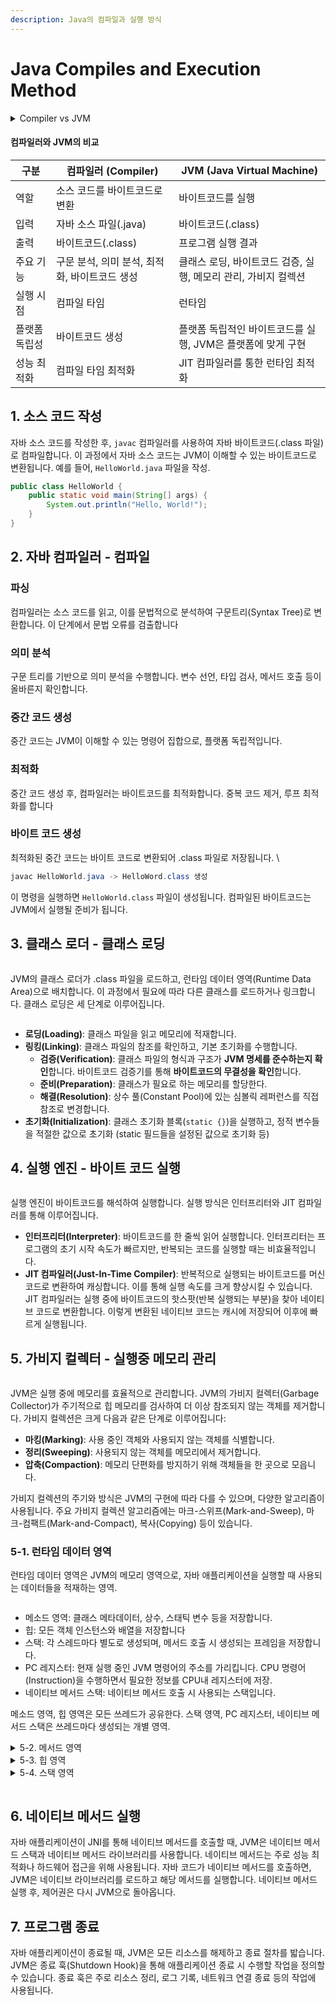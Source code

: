 ```yaml
---
description: Java의 컴파일과 실행 방식
---
```


# Java Compiles and Execution Method



<details>

<summary>Compiler vs JVM</summary>



#### 컴파일러 (Compiler)

**Compiler**

컴파일러는 소스 코드를 바이트코드로 변환하는 프로그램입니다. 자바에서 사용되는 컴파일러는 `javac`로, 자바 소스 파일(.java)을 컴파일하여 바이트코드(.class 파일)로 변환합니다.

**주요 기능**

1. **파싱(Parsing)**: 소스 코드를 읽고 문법적으로 분석하여 구문 트리(Syntax Tree)로 변환합니다. 문법 오류를 검출할 수 있습니다.
2. **의미 분석(Semantic Analysis)**: 변수 선언, 타입 검사, 메서드 호출 등이 올바른지 확인합니다. 의미론적 오류를 검출할 수 있습니다.
3. **중간 표현 생성(Intermediate Representation Generation)**: 소스 코드의 구조를 중간 표현으로 변환합니다.
4. **최적화(Optimization)**: 중간 표현을 기반으로 성능을 향상시키기 위해 다양한 최적화를 수행합니다.
5. **바이트코드 생성(Bytecode Generation)**: 최적화된 중간 표현을 바이트코드로 변환하여 .class 파일로 저장합니다.

**컴파일러의 특징**

* **언어 특정적**: 자바 컴파일러는 자바 소스 코드를 바이트코드로 변환하는 데 특화되어 있습니다.
* **정적 분석**: 컴파일 타임에 코드의 문법과 의미를 분석하여 오류를 검출합니다.
* **플랫폼 독립적 바이트코드 생성**: 컴파일러는 자바 소스 코드를 플랫폼에 독립적인 바이트코드로 변환합니다.

***

#### JVM (Java Virtual Machine)

**Java Virtual Machine**

JVM은 자바 바이트코드를 실행하는 가상 머신입니다. JVM은 바이트코드를 해석하고 실행하며, 메모리 관리, 가비지 컬렉션, 스레드 관리 등의 기능을 제공합니다.

**주요 기능**

1. **클래스 로딩(Class Loading)**: 바이트코드(.class 파일)를 메모리에 로드합니다.
2. **바이트코드 검증(Bytecode Verification)**: 클래스 파일의 형식과 구조가 JVM 명세를 준수하는지 확인합니다.
3. **실행(Execution)**: 바이트코드를 해석하고 실행합니다. 인터프리터와 JIT 컴파일러를 통해 실행됩니다.
4. **메모리 관리(Memory Management)**: JVM은 힙, 스택, 메소드 영역 등을 관리합니다.
5. **가비지 컬렉션(Garbage Collection)**: 더 이상 사용되지 않는 객체를 자동으로 메모리에서 제거합니다.
6. **네이티브 메서드 실행(Native Method Execution)**: JNI를 통해 네이티브 메서드를 호출하고 실행합니다.

**JVM의 특징**

* **플랫폼 독립성**: JVM은 한 번 작성된 자바 프로그램을 다양한 플랫폼에서 실행할 수 있게 합니다. 바이트코드는 플랫폼 독립적이지만, JVM은 각 플랫폼에 맞게 구현됩니다.
* **동적 실행**: JVM은 런타임에 바이트코드를 해석하고 실행합니다. JIT 컴파일러를 통해 반복적으로 실행되는 바이트코드를 네이티브 코드로 변환하여 성능을 최적화합니다.
* **메모리 관리 및 가비지 컬렉션**: JVM은 메모리를 효율적으로 관리하고, 가비지 컬렉션을 통해 메모리 누수를 방지합니다.

</details>

#### 컴파일러와 JVM의 비교

| 구분      | 컴파일러 (Compiler)             | JVM (Java Virtual Machine)            |
| ------- | --------------------------- | ------------------------------------- |
| 역할      | 소스 코드를 바이트코드로 변환            | 바이트코드를 실행                             |
| 입력      | 자바 소스 파일(.java)             | 바이트코드(.class)                         |
| 출력      | 바이트코드(.class)               | 프로그램 실행 결과                            |
| 주요 기능   | 구문 분석, 의미 분석, 최적화, 바이트코드 생성 | 클래스 로딩, 바이트코드 검증, 실행, 메모리 관리, 가비지 컬렉션 |
| 실행 시점   | 컴파일 타임                      | 런타임                                   |
| 플랫폼 독립성 | 바이트코드 생성                    | 플랫폼 독립적인 바이트코드를 실행, JVM은 플랫폼에 맞게 구현   |
| 성능 최적화  | 컴파일 타임 최적화                  | JIT 컴파일러를 통한 런타임 최적화                  |

##

## 1. 소스 코드 작성

자바 소스 코드를 작성한 후, `javac` 컴파일러를 사용하여 자바 바이트코드(.class 파일)로 컴파일합니다. 이 과정에서 자바 소스 코드는 JVM이 이해할 수 있는 바이트코드로 변환됩니다. 예를 들어, `HelloWorld.java` 파일을 작성.

```java
public class HelloWorld {
    public static void main(String[] args) {
        System.out.println("Hello, World!");
    }
}
```

## 2. 자바 컴파일러 - 컴파일

### 파싱

컴파일러는 소스 코드를 읽고, 이를 문법적으로 분석하여 구문트리(Syntax Tree)로 변환합니다. 이 단계에서 문법 오류를 검출합니다

### 의미 분석

구문 트리를 기반으로 의미 분석을 수행합니다. 변수 선언, 타입 검사, 메서드 호출 등이 올바른지 확인합니다.

### 중간 코드 생성

중간 코드는 JVM이 이해할 수 있는 명령어 집합으로, 플랫폼 독립적입니다.

### 최적화

중간 코드 생성 후, 컴파일러는 바이트코드를 최적화합니다. 중복 코드 제거, 루프 최적화를 합니다

### 바이트 코드 생성

최적화된 중간 코드는 바이트 코드로 변환되어 .class 파일로 저장됩니다. \\

```java
javac HelloWorld.java -> HelloWord.class 생성
```

이 명령을 실행하면 `HelloWorld.class` 파일이 생성됩니다. 컴파일된 바이트코드는 JVM에서 실행될 준비가 됩니다.

## 3. 클래스 로더 -  클래스 로딩

<figure><img src="../../.gitbook/assets/image (206).png" alt=""><figcaption></figcaption></figure>

JVM의 클래스 로더가 .class 파일을 로드하고, 런타임 데이터 영역(Runtime Data Area)으로 배치합니다. 이 과정에서 필요에 따라 다른 클래스를 로드하거나 링크합니다. 클래스 로딩은 세 단계로 이루어집니다.

<figure><img src="../../.gitbook/assets/image (207).png" alt=""><figcaption></figcaption></figure>

* **로딩(Loading)**: 클래스 파일을 읽고 메모리에 적재합니다.
* **링킹(Linking)**: 클래스 파일의 참조를 확인하고, 기본 초기화를 수행합니다.
  * **검증(Verification)**: 클래스 파일의 형식과 구조가 **JVM 명세를 준수하는지 확인**합니다. 바이트코드 검증기를 통해 **바이트코드의 무결성을 확인**합니다.
  * **준비(Preparation)**: 클래스가 필요로 하는 메모리를 할당한다.
  * **해결(Resolution)**: 상수 풀(Constant Pool)에 있는 심볼릭 레퍼런스를 직접 참조로 변경합니다.
* **초기화(Initialization)**: 클래스 초기화 블록(`static {}`)을 실행하고, 정적 변수들을 적절한 값으로 초기화 (static 필드들을 설정된 값으로 초기화 등)



## 4. 실행 엔진 - 바이트 코드 실행

<figure><img src="../../.gitbook/assets/image (205).png" alt=""><figcaption></figcaption></figure>

실행 엔진이 바이트코드를 해석하여 실행합니다. 실행 방식은 인터프리터와 JIT 컴파일러를 통해 이루어집니다.

* **인터프리터(Interpreter)**: 바이트코드를 한 줄씩 읽어 실행합니다. 인터프리터는 프로그램의 초기 시작 속도가 빠르지만, 반복되는 코드를 실행할 때는 비효율적입니다.
* **JIT 컴파일러(Just-In-Time Compiler)**: 반복적으로 실행되는 바이트코드를 머신 코드로 변환하여 캐싱합니다. 이를 통해 실행 속도를 크게 향상시킬 수 있습니다. JIT 컴파일러는 실행 중에 바이트코드의 핫스팟(반복 실행되는 부분)을 찾아 네이티브 코드로 변환합니다. 이렇게 변환된 네이티브 코드는 캐시에 저장되어 이후에 빠르게 실행됩니다.



## 5. 가비지 컬렉터 -   실행중 메모리 관리

<figure><img src="../../.gitbook/assets/image (208).png" alt=""><figcaption></figcaption></figure>

JVM은 실행 중에 메모리를 효율적으로 관리합니다. JVM의 가비지 컬렉터(Garbage Collector)가 주기적으로 힙 메모리를 검사하여 더 이상 참조되지 않는 객체를 제거합니다. 가비지 컬렉션은 크게 다음과 같은 단계로 이루어집니다:

* **마킹(Marking)**: 사용 중인 객체와 사용되지 않는 객체를 식별합니다.
* **정리(Sweeping)**: 사용되지 않는 객체를 메모리에서 제거합니다.
* **압축(Compaction)**: 메모리 단편화를 방지하기 위해 객체들을 한 곳으로 모읍니다.

가비지 컬렉션의 주기와 방식은 JVM의 구현에 따라 다를 수 있으며, 다양한 알고리즘이 사용됩니다. 주요 가비지 컬렉션 알고리즘에는 마크-스위프(Mark-and-Sweep), 마크-컴팩트(Mark-and-Compact), 복사(Copying) 등이 있습니다.



### 5-1. 런타임 데이터 영역

런타임 데이터 영역은 JVM의 메모리 영역으로, 자바 애플리케이션을 실행할 때 사용되는 데이터들을 적재하는 영역.

<figure><img src="../../.gitbook/assets/image (209).png" alt=""><figcaption></figcaption></figure>

* 메소드 영역: 클래스 메타데이터, 상수, 스태틱 변수 등을 저장합니다.
* 힙: 모든 객체 인스턴스와 배열을 저장합니다
* 스택: 각 스레드마다 별도로 생성되며, 메서드 호출 시 생성되는 프레임을 저장합니다.
* PC 레지스터: 현재 실행 중인 JVM 명령어의 주소를 가리킵니다. CPU 명령어(Instruction)을 수행하면서 필요한 정보를 CPU내 레지스터에 저장.
* 네이티브 메서드 스택: 네이티브 메서드 호출 시 사용되는 스택입니다.

메소드 영역, 힙 영역은 모든 쓰레드가 공유한다. 스택 영역, PC 레지스터, 네이티브 메서드 스택은 쓰레드마다 생성되는 개별 영역.

<details>

<summary>5-2. 메서드 영역</summary>

<img src="../../.gitbook/assets/image (210).png" alt="" data-size="original">

JVM이 시작될 때 생성되는 공간으로, 바이트 코드(.class)를 처음 메모리 공간에 올릴 때 **초기화되는 대상을 저장하기 위한 메모리 공간**. JVM이 동작하고 클래스가 로드될때 적재되서 **프로그램이 종료될 때까지 저장**. 쉽게 말해, 정적 필드와, 클래스 구조만을 갖고 있다.

* Runtime Constant Pool: 메소드 영역안에 존재하는 별도의 관리영역으로, 클래스 생성할때 참조해야할 정보들을 상수로 가지고 있는 영역. JVM은 이를 통해 해당 메소드나 필드의 실제 메모리 상 주소를 찾아 참조.
* Field Info: 멤버 변수의 이름, 데이터 타입, 접근 제어자의 정보
* Method Info: 메소드 이름, return 타입, 함수 매개변수, 접근 제어자의 정보
* Type Info: Class / Interface 인지 여부 저장, Type의 속성, 이름 / Super Class의 이름

</details>

<details>

<summary>5-3. 힙 영역</summary>

&#x20;JVM이 관리하는 프로그램 상에서 데이터를 저장하기 위해 **런타임 시 동적으로 할당하여 사용하는 영역**. new 연산자로 생성되는 클래스와 인스턴스 변수, 배열 타입 등 Reference Type이 저장되는 영역,

![](<../../.gitbook/assets/image (213).png>)

Rreference Type으로, JVM 스택 영역의 변수나 다른 객체의 필드에서 참조. 힙의 참조 주소는 스택이 갖고 있고 해당 객체를 통해서만 힙 영역에 있는 인스턴스를 핸들링할 수 있는 것.

![](<../../.gitbook/assets/image (214).png>)

![](<../../.gitbook/assets/image (217).png>)

</details>

<details>

<summary>5-4. 스택 영역</summary>

**int, long, boolean 등 primitive type 자료형을 생성할때 저장하는 공간으로, 임시적으로 사용되는 변수나 정보들이 저장되는 영역.**

![](<../../.gitbook/assets/image (218).png>)

메서드 호출 시마다 각각의 스택 프레임(메서드만을 위한 공간)이 생성되고 메서드 안에서 사용되는 값들을 저장하고, 호출된 메서드의 매개변수, 지역변수, 리턴 값 및 연산 시 일어나는 값들을 임시로 저장. 메서드가 끝나면 프레임 별로 삭제. (LIFO)

예: Person p = new Person(); 클래스 생성시, new에 의해 생성된 클래스는 Heap에, 생성된 클래스의 참조인 p는 Stack에 저장.

</details>

<figure><img src="../../.gitbook/assets/image (219).png" alt=""><figcaption></figcaption></figure>



## 6. 네이티브 메서드 실행

자바 애플리케이션이 JNI를 통해 네이티브 메서드를 호출할 때, JVM은 네이티브 메서드 스택과 네이티브 메서드 라이브러리를 사용합니다. 네이티브 메서드는 주로 성능 최적화나 하드웨어 접근을 위해 사용됩니다. 자바 코드가 네이티브 메서드를 호출하면, JVM은 네이티브 라이브러리를 로드하고 해당 메서드를 실행합니다. 네이티브 메서드 실행 후, 제어권은 다시 JVM으로 돌아옵니다.



## 7. 프로그램 종료

자바 애플리케이션이 종료될 때, JVM은 모든 리소스를 해제하고 종료 절차를 밟습니다. JVM은 종료 훅(Shutdown Hook)을 통해 애플리케이션 종료 시 수행할 작업을 정의할 수 있습니다. 종료 훅은 주로 리소스 정리, 로그 기록, 네트워크 연결 종료 등의 작업에 사용됩니다.
